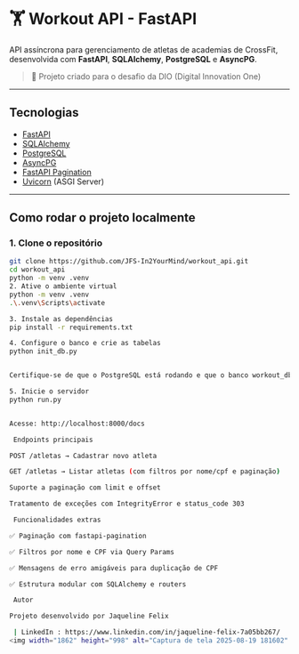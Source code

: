# 🏋 Workout API - FastAPI

API assíncrona para gerenciamento de atletas de academias de CrossFit, desenvolvida com **FastAPI**, **SQLAlchemy**, **PostgreSQL** e **AsyncPG**.

> 🔗 Projeto criado para o desafio da DIO (Digital Innovation One)

---

##  Tecnologias

- [FastAPI](https://fastapi.tiangolo.com/)
- [SQLAlchemy](https://www.sqlalchemy.org/)
- [PostgreSQL](https://www.postgresql.org/)
- [AsyncPG](https://magicstack.github.io/asyncpg/)
- [FastAPI Pagination](https://fastapi-pagination.tkdodo.eu/)
- [Uvicorn](https://www.uvicorn.org/) (ASGI Server)

---

##  Como rodar o projeto localmente

### 1. Clone o repositório

```bash
git clone https://github.com/JFS-In2YourMind/workout_api.git
cd workout_api
python -m venv .venv
2. Ative o ambiente virtual
python -m venv .venv
.\.venv\Scripts\activate

3. Instale as dependências
pip install -r requirements.txt

4. Configure o banco e crie as tabelas
python init_db.py


Certifique-se de que o PostgreSQL está rodando e que o banco workout_db existe.

5. Inicie o servidor
python run.py


Acesse: http://localhost:8000/docs

 Endpoints principais

POST /atletas → Cadastrar novo atleta

GET /atletas → Listar atletas (com filtros por nome/cpf e paginação)

Suporte a paginação com limit e offset

Tratamento de exceções com IntegrityError e status_code 303

 Funcionalidades extras

✅ Paginação com fastapi-pagination

✅ Filtros por nome e CPF via Query Params

✅ Mensagens de erro amigáveis para duplicação de CPF

✅ Estrutura modular com SQLAlchemy e routers

 Autor

Projeto desenvolvido por Jaqueline Felix

 | LinkedIn : https://www.linkedin.com/in/jaqueline-felix-7a05bb267/
<img width="1862" height="998" alt="Captura de tela 2025-08-19 181602" src="https://github.com/user-attachments/assets/63721507-570b-45e0-827d-86b5030e83b4" />
